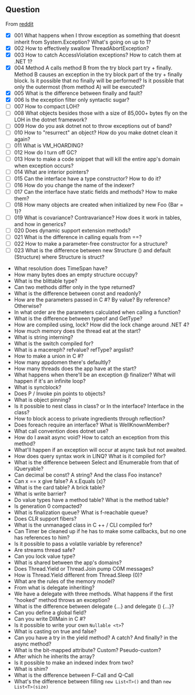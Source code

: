 ## Question

From [reddit](https://www.reddit.com/r/csharp/comments/90pufd/list_of_80_c_interview_questions)

- [x] 001 What happens when I throw exception as something that doesnt inherit from System.Exception? What's going on up to 1?
- [x] 002 How to effectively swallow ThreadAbortException?
- [x] 003 How to catch AccessViolation exceptions? How to catch them at .NET 1?
- [x] 004 Method A calls method B from the try block part try + finally. Method B causes an exception in the try block part of the try + finally block. Is it possible that no finally will be performed? Is it possible that only the outermost (from method A) will be executed?
- [x] 005 What is the difference between finally and fault?
- [x] 006 Is the exception filter only syntactic sugar?
- [ ] 007 How to compact LOH?
- [ ] 008 What objects besides those with a size of 85,000+ bytes fly on the LOH in the dotnet framework?
- [ ] 009 How do you ask dotnet not to throw exceptions out of band?
- [ ] 010 How to "resurrect" an object? How do you make dotnet clean it again?
- [ ] 011 What is VM_HOARDING?
- [ ] 012 How do I turn off GC?
- [ ] 013 How to make a code snippet that will kill the entire app's domain when exception occurs?
- [ ] 014 What are interior pointers?
- [ ] 015 Can the interface have a type constructor? How to do it?
- [ ] 016 How do you change the name of the indexer?
- [ ] 017 Can the interface have static fields and methods? How to make them?
- [ ] 018 How many objects are created when initialized by new Foo {Bar = 1}?
- [ ] 019 What is covariance? Contravariance? How does it work in tables, and how in generics?
- [ ] 020 Does dynamic support extension methods?
- [ ] 021 What is the difference in calling equals from ==?
- [ ] 022 How to make a parameter-free constructor for a structure?
- [ ] 023 What is the difference between new Structure () and default (Structure) where Structure is struct?
- What resolution does TimeSpan have?
- How many bytes does an empty structure occupy?
- What is the blittable type?
- Can two methods differ only in the type returned?
- What is the difference between const and readonly?
- How are the parameters passed in C #? By value? By reference? Otherwise?
- In what order are the parameters calculated when calling a function?
- What is the difference between typeof and GetType?
- How are compiled using, lock? How did the lock change around .NET 4?
- How much memory does the thread eat at the start?
- What is string interning?
- What is the switch compiled for?
- What is a macereph? refvalue? refType? argslist?
- How to make a union in C #?
- How many appdomen there's defaultly?
- How many threads does the app have at the start?
- What happens when there'll be an exception @ finalizer? What will happen if it's an infinite loop?
- What is syncblock?
- Does P / Invoke pin points to objects?
- What is object pinning?
- Is it possible to nest class in class? or In the interface? Interface in the class?
- How to block access to private ingredients through reflection?
- Does foreach require an interface? What is WellKnownMember?
- What call convention does dotnet use?
- How do I await async void? How to catch an exception from this method?
- What'll happen if an exception will occur at async task but not awaited.
- How does query syntax work in LINQ? What is it compiled for?
- What is the difference between Select and IEnumerable from that of IQueryable?
- Can decimal be const? A string? And the class Foo instance?
- Can x == x give false? A x.Equals (x)?
- What is the card table? A brick table?
- What is write barrier?
- Do value types have a method table? What is the method table?
- Is generation 0 compacted?
- What is finalization queue? What is f-reachable queue?
- Does CLR support fibers?
- What is the unmanaged class in C ++ / CLI compiled for?
- Can Timer be cleaned up if he has to make some callbacks, but no one has references to him?
- Is it possible to pass a volatile variable by reference?
- Are streams thread safe?
- Can you lock value type?
- What is shared between the app's domains?
- Does Thread.Yield or Thread.Join pump COM messages?
- How is Thread.Yield different from Thread.Sleep (0)?
- What are the rules of the memory model?
- From what is delegate inheriting?
- We have a delegate with three methods. What happens if the first "hooked" method throws an exception?
- What is the difference between delegate {...} and delegate () {...}?
- Can you define a global field?
- Can you write DllMain in C #?
- Is it possible to write your own `Nullable <t>`?
- What is casting on true and false?
- Can you have a try in the yield method? A catch? And finally? in the async method?
- What is the bit-mapped attribute? Custom? Pseudo-custom?
- After which he inherits the array?
- Is it possible to make an indexed index from two?
- What is shim?
- What is the difference between F-Call and Q-Call
- What's the difference between filling `new List<T>()` and than `new List<T>(size)`